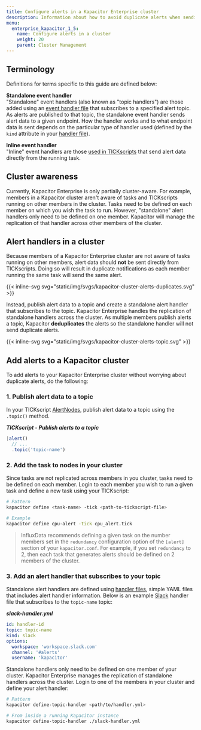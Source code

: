 ```yaml
---
title: Configure alerts in a Kapacitor Enterprise cluster
description: Information about how to avoid duplicate alerts when sending alerts from a Kapacitor cluster.
menu:
  enterprise_kapacitor_1_5:
    name: Configure alerts in a cluster
    weight: 20
    parent: Cluster Management
---
```


## Terminology
Definitions for terms specific to this guide are defined below:

**Standalone event handler**  
"Standalone" event handlers (also known as "topic handlers") are those added using an
[event handler file](/kapacitor/v1.5/event_handlers/#handler-file) that subscribes to a specified alert topic.
As alerts are published to that topic, the standalone event handler sends alert data to a given endpoint.
How the handler works and to what endpoint data is sent depends on the particular type of handler used
(defined by the `kind` attribute in your [handler file](#3-add-an-alert-handler-that-subscribes-to-your-topic)).

**Inline event handler**  
"Inline" event handlers are those [used in TICKscripts](/kapacitor/v1.5/event_handlers/#tickscript)
that send alert data directly from the running task.

## Cluster awareness
Currently, Kapacitor Enterprise is only partially cluster-aware.
For example, members in a Kapacitor cluster aren't aware of tasks and TICKscripts
running on other members in the cluster.
Tasks need to be defined on each member on which you wish the task to run.
However, "standalone" alert handlers only need to be defined on one member.
Kapacitor will manage the replication of that handler across other members of the cluster.

## Alert handlers in a cluster
Because members of a Kapacitor Enterprise cluster are not aware of tasks running on
other members, alert data should **not** be sent directly from TICKscripts.
Doing so will result in duplicate notifications as each member running the same task
will send the same alert.

{{< inline-svg svg="static/img/svgs/kapacitor-cluster-alerts-duplicates.svg" >}}

Instead, publish alert data to a topic and create a standalone alert handler that subscribes to the topic.
Kapacitor Enterprise handles the replication of standalone handlers across the cluster.
As multiple members publish alerts a topic, Kapacitor **deduplicates** the alerts so the
standalone handler will not send duplicate alerts.

{{< inline-svg svg="static/img/svgs/kapacitor-cluster-alerts-topic.svg" >}}

## Add alerts to a Kapacitor cluster
To add alerts to your Kapacitor Enterprise cluster without worrying about duplicate alerts,
do the following:

### 1. Publish alert data to a topic
In your TICKscript [AlertNodes](/kapacitor/v1.5/nodes/alert_node/), publish alert
data to a topic using the `.topic()` method.

_**TICKscript - Publish alerts to a topic**_
```js
|alert()
  // ...
  .topic('topic-name')
```

### 2. Add the task to nodes in your cluster
Since tasks are not replicated across members in you cluster, tasks need to be defined on each member.
Login to each member you wish to run a given task and define a new task using your TICKscript:

```bash
# Pattern
kapacitor define <task-name> -tick <path-to-tickscript-file>

# Example
kapacitor define cpu-alert -tick cpu_alert.tick
```

> InfluxData recommends defining a given task on the number members set in the
> `redundancy` configuration option of the `[alert]` section of your `kapacitor.conf`.
> For example, if you set `redundancy` to 2, then each task that generates alerts
> should be defined on 2 members of the cluster.

### 3. Add an alert handler that subscribes to your topic
Standalone alert handlers are defined using [handler files](/kapacitor/v1.5/event_handlers/#handler-file),
simple YAML files that includes alert handler information.
Below is an example [Slack](https://slack.com) handler file that subscribes to the `topic-name` topic:

_**slack-handler.yml**_
```yaml
id: handler-id
topic: topic-name
kind: slack
options:
  workspace: 'workspace.slack.com'
  channel: '#alerts'
  username: 'kapacitor'
```

Standalone handlers only need to be defined on one member of your cluster.
Kapacitor Enterprise manages the replication of standalone handlers across the cluster.
Login to one of the members in your cluster and define your alert handler:

```bash
# Pattern
kapacitor define-topic-handler <path/to/handler.yml>

# From inside a running Kapacitor instance
kapacitor define-topic-handler ./slack-handler.yml
```
